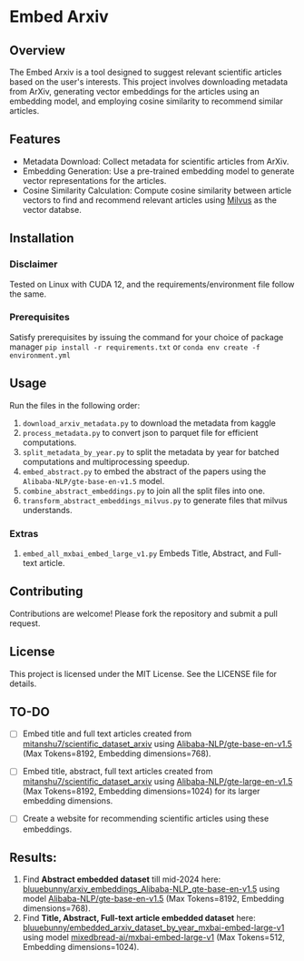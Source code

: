 # Embed Arxiv

## Overview

The Embed Arxiv is a tool designed to suggest relevant scientific articles based on the user's interests. This project involves downloading metadata from ArXiv, generating vector embeddings for the articles using an embedding model, and employing cosine similarity to recommend similar articles.

## Features

- Metadata Download: Collect metadata for scientific articles from ArXiv.
- Embedding Generation: Use a pre-trained embedding model to generate vector representations for the articles.
- Cosine Similarity Calculation: Compute cosine similarity between article vectors to find and recommend relevant articles using [Milvus](https://milvus.io/) as the vector databse. 

## Installation

### Disclaimer
Tested on Linux with CUDA 12, and the requirements/environment file follow the same.

### Prerequisites

Satisfy prerequisites by issuing the command for your choice of package manager
`pip install -r requirements.txt`
or
`conda env create -f environment.yml`

## Usage

Run the files in the following order:
1. `download_arxiv_metadata.py` to download the metadata from kaggle
2. `process_metadata.py` to convert json to parquet file for efficient computations.
3. `split_metadata_by_year.py` to split the metadata by year for batched computations and multiprocessing speedup.
4. `embed_abstract.py` to embed the abstract of the papers using the `Alibaba-NLP/gte-base-en-v1.5` model.
5. `combine_abstract_embeddings.py` to join all the split files into one.
6. `transform_abstract_embeddings_milvus.py` to generate files that milvus understands.

### Extras
1. `embed_all_mxbai_embed_large_v1.py` Embeds Title, Abstract, and Full-text article.

## Contributing

Contributions are welcome! Please fork the repository and submit a pull request.

## License

This project is licensed under the MIT License. See the LICENSE file for details.

## TO-DO
- [ ] Embed title and full text articles created from [mitanshu7/scientific_dataset_arxiv](https://github.com/mitanshu7/scientific_dataset_arxiv) using [Alibaba-NLP/gte-base-en-v1.5](https://huggingface.co/Alibaba-NLP/gte-base-en-v1.5) (Max Tokens=8192, Embedding dimensions=768).

- [ ] Embed title, abstract, full text articles created from [mitanshu7/scientific_dataset_arxiv](https://github.com/mitanshu7/scientific_dataset_arxiv) using [Alibaba-NLP/gte-large-en-v1.5](https://huggingface.co/Alibaba-NLP/gte-large-en-v1.5) (Max Tokens=8192, Embedding dimensions=1024) for its larger embedding dimensions.

- [ ] Create a website for recommending scientific articles using these embeddings. 

## Results:
1. Find **Abstract embedded dataset** till mid-2024 here: [bluuebunny/arxiv_embeddings_Alibaba-NLP_gte-base-en-v1.5](https://huggingface.co/datasets/bluuebunny/arxiv_embeddings_Alibaba-NLP_gte-base-en-v1.5) using model [Alibaba-NLP/gte-base-en-v1.5](https://huggingface.co/Alibaba-NLP/gte-base-en-v1.5) (Max Tokens=8192, Embedding dimensions=768).
2. Find **Title, Abstract, Full-text article embedded dataset** here: [bluuebunny/embedded_arxiv_dataset_by_year_mxbai-embed-large-v1](https://huggingface.co/datasets/bluuebunny/embedded_arxiv_dataset_by_year_mxbai-embed-large-v1) using model [mixedbread-ai/mxbai-embed-large-v1](https://huggingface.co/mixedbread-ai/mxbai-embed-large-v1) (Max Tokens=512, Embedding dimensions=1024).